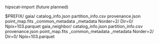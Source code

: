 hipscat-import (future planned)

$PREFIX/
    gaia/
        catalog_info.json
        partition_info.csv
        provenance.json
        point_map.fits
        _common_metadata
        _metadata
        Norder=2/
            Dir=0/
                Npix=103.parquet
    gaia_neighbor/
        catalog_info.json
        partition_info.csv
        provenance.json
        point_map.fits
        _common_metadata
        _metadata
        Norder=2/
            Dir=0/
                Npix=103.parquet